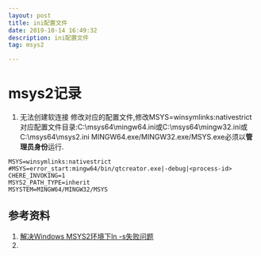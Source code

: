 ```yaml
---
layout: post
title: ini配置文件
date: 2019-10-14 16:49:32
description: ini配置文件
tag: msys2

---
```


# msys2记录
1. 无法创建软连接
修改对应的配置文件,修改MSYS=winsymlinks:nativestrict
对应配置文件目录:C:\msys64\mingw64.ini或C:\msys64\mingw32.ini或C:\msys64\msys2.ini
MINGW64.exe/MINGW32.exe/MSYS.exe必须以**管理员身份**运行.
```
MSYS=winsymlinks:nativestrict
#MSYS=error_start:mingw64/bin/qtcreator.exe|-debug|<process-id>
CHERE_INVOKING=1
MSYS2_PATH_TYPE=inherit
MSYSTEM=MINGW64/MINGW32/MSYS
```

## 参考资料
1. [解决Windows MSYS2环境下ln -s失败问题](https://blog.sharpbai.com/2019/01/%E8%A7%A3%E5%86%B3windows-msys2%E7%8E%AF%E5%A2%83%E4%B8%8Bln-s%E5%A4%B1%E8%B4%A5%E9%97%AE%E9%A2%98/)
2. []()

